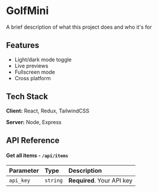 
# GolfMini

A brief description of what this project does and who it's for


## Features

- Light/dark mode toggle
- Live previews
- Fullscreen mode
- Cross platform


## Tech Stack

**Client:** React, Redux, TailwindCSS

**Server:** Node, Express


## API Reference

#### Get all items - `/api/items`

| Parameter | Type     | Description                |
| :-------- | :------- | :------------------------- |
| `api_key` | `string` | **Required**. Your API key |

